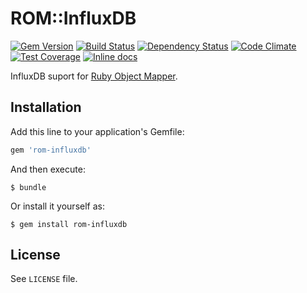 [gem]: https://rubygems.org/gems/rom-influxdb
[travis]: https://travis-ci.org/rom-rb/rom-influxdb
[gemnasium]: https://gemnasium.com/rom-rb/rom-influxdb
[codeclimate]: https://codeclimate.com/github/rom-rb/rom-influxdb
[inchpages]: http://inch-ci.org/github/rom-rb/rom-influxdb

# ROM::InfluxDB

[![Gem Version](https://badge.fury.io/rb/rom-influxdb.svg)][gem]
[![Build Status](https://travis-ci.org/rom-rb/rom-influxdb.svg?branch=master)][travis]
[![Dependency Status](https://gemnasium.com/rom-rb/rom-influxdb.png)][gemnasium]
[![Code Climate](https://codeclimate.com/github/rom-rb/rom-influxdb/badges/gpa.svg)][codeclimate]
[![Test Coverage](https://codeclimate.com/github/rom-rb/rom-influxdb/badges/coverage.svg)][codeclimate]
[![Inline docs](http://inch-ci.org/github/rom-rb/rom-influxdb.svg?branch=master)][inchpages]


InfluxDB suport for [Ruby Object Mapper](https://github.com/rom-rb/rom).

## Installation

Add this line to your application's Gemfile:

```ruby
gem 'rom-influxdb'
```

And then execute:

    $ bundle

Or install it yourself as:

    $ gem install rom-influxdb

## License

See `LICENSE` file.
